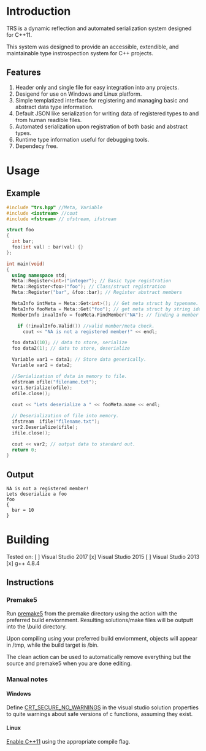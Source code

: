 # Introduction
TRS is a dynamic reflection and automated serialization system designed for C++11.

This system was designed to provide an accessible, extendible, and maintainable type instrospection system for C++ projects.

## Features
1. Header only and single file for easy integration into any projects.
2. Desigend for use on Windows and Linux platform.
3. Simple templatized interface for registering and managing basic and abstract data type information.
4. Default JSON like serialization for writing data of registered types to and from human readible files.
5. Automated serialization upon registration of both basic and abstract types.
6. Runtime type information useful for debugging tools.
7. Dependecy free.

# Usage
## Example
```C++
#include "trs.hpp" //Meta, Variable
#include <iostream> //cout
#include <fstream> // ofstream, ifstream

struct foo
{
  int bar;
  foo(int val) : bar(val) {}
};

int main(void)
{
  using namespace std;
  Meta::Register<int>("integer"); // Basic type registration
  Meta::Register<foo>("foo"); // Class/struct registration
  Meta::Register("bar", &foo::bar); // Register abstract members

  MetaInfo intMeta = Meta::Get<int>(); // Get meta struct by typename. 
  MetaInfo fooMeta = Meta::Get("foo"); // get meta struct by string identifier.
  MemberInfo invalInfo = fooMeta.FindMember("NA"); // finding a member info struct.

    if (!invalInfo.Valid()) //valid member/meta check.
      cout << "NA is not a registered member!" << endl;

  foo data1(10); // data to store, serialize
  foo data2(1); // data to store, deserialize

  Variable var1 = data1; // Store data generically.
  Variable var2 = data2;

  //Serialization of data in memory to file.
  ofstream ofile("filename.txt");
  var1.Serialize(ofile);
  ofile.close();
  
  cout << "Lets deserialize a " << fooMeta.name << endl;

  // Deserialization of file into memory.
  ifstream  ifile("filename.txt");
  var2.Deserialize(ifile);
  ifile.close();

  cout << var2; // output data to standard out.
  return 0;
}
```
## Output
```
NA is not a registered member!
Lets deserialize a foo
foo
{
  bar = 10
}
```

# Building
Tested on:
[ ] Visual Studio 2017
[x] Visual Studio 2015
[ ] Visual Studio 2013
[x] g++ 4.8.4

## Instructions
### Premake5
Run [premake5](https://github.com/premake/premake-core/wiki/Using-Premake "Premake5's Documentation") from the premake directory using the action with the preferred build enviornment. Resulting solutions/make files will be outputt into the \build directory.

Upon compiling using your preferred build enviornment, objects will appear in /tmp, while the build target is /bin.

The clean action can be used to automatically remove everything but the source and premake5 when you are done editing.

### Manual notes
#### Windows
Define [CRT_SECURE_NO_WARNINGS](https://stackoverflow.com/questions/16883037/remove-secure-warnings-crt-secure-no-warnings-from-projects-by-default-in-vis "yep") in the visual studio solution properties to quite warnings about safe versions of c functions, assuming they exist.

#### Linux
[Enable C++11](https://stackoverflow.com/questions/10363646/compiling-c11-with-g "Lol") using the appropriate compile flag.




